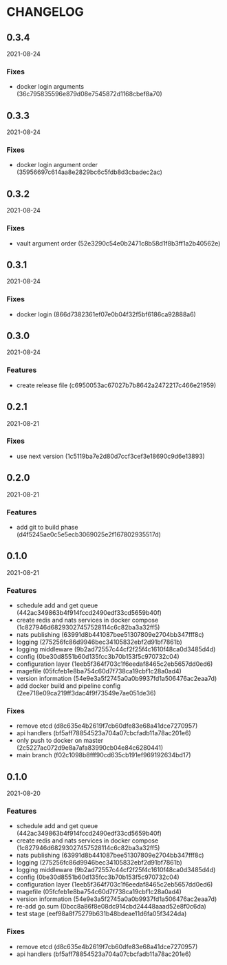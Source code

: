# CHANGELOG

<!--- next entry here -->

## 0.3.4
2021-08-24

### Fixes

- docker login arguments (36c795835596e879d08e7545872d1168cbef8a70)

## 0.3.3
2021-08-24

### Fixes

- docker login argument order (35956697c614aa8e2829bc6c5fdb8d3cbadec2ac)

## 0.3.2
2021-08-24

### Fixes

- vault argument order (52e3290c54e0b2471c8b58d1f8b3ff1a2b40562e)

## 0.3.1
2021-08-24

### Fixes

- docker login (866d7382361ef07e0b04f32f5bf6186ca92888a6)

## 0.3.0
2021-08-24

### Features

- create release file (c6950053ac67027b7b8642a2472217c466e21959)

## 0.2.1
2021-08-21

### Fixes

- use next version (1c5119ba7e2d80d7ccf3cef3e18690c9d6e13893)

## 0.2.0
2021-08-21

### Features

- add git to build phase (d4f5245ae0c5e5ecb3069025e2f167802935517d)

## 0.1.0
2021-08-21

### Features

- schedule add and get queue (442ac349863b4f914fccd2490edf33cd5659b40f)
- create redis and nats services in docker compose (1c827946d68293027457528114c6c82ba3a32ff5)
- nats publishing (63991d8b441087bee51307809e2704bb347fff8c)
- logging (275256fc86d9946bec34105832ebf2d91bf7861b)
- logging middleware (9b2ad72557c44cf2f25f4c1610f48ca0d3485d4d)
- config (0be30d8551b60d135fcc3b70b153f5c970732c04)
- configuration layer (1eeb5f364f703c1f6eedaf8465c2eb5657dd0ed6)
- magefile (05fcfeb1e8ba754c60d7f738ca19cbf1c28a0ad4)
- version information (54e9e3a5f2745a0a0b9937fd1a506476ac2eaa7d)
- add docker build and pipeline config (2ee718e09ca219ff3dac4f9f73549e7ae051de36)

### Fixes

- remove etcd (d8c635e4b2619f7cb60dfe83e68a41dce7270957)
- api handlers (bf5aff78854523a704a07cbcfadb11a78ac201e6)
- only push to docker on master (2c5227ac072d9e8a7afa83990cb04e84c6280441)
- main branch (f02c1098b8fff90cd635cb191ef969192634bd17)

## 0.1.0
2021-08-20

### Features

- schedule add and get queue (442ac349863b4f914fccd2490edf33cd5659b40f)
- create redis and nats services in docker compose (1c827946d68293027457528114c6c82ba3a32ff5)
- nats publishing (63991d8b441087bee51307809e2704bb347fff8c)
- logging (275256fc86d9946bec34105832ebf2d91bf7861b)
- logging middleware (9b2ad72557c44cf2f25f4c1610f48ca0d3485d4d)
- config (0be30d8551b60d135fcc3b70b153f5c970732c04)
- configuration layer (1eeb5f364f703c1f6eedaf8465c2eb5657dd0ed6)
- magefile (05fcfeb1e8ba754c60d7f738ca19cbf1c28a0ad4)
- version information (54e9e3a5f2745a0a0b9937fd1a506476ac2eaa7d)
- re-add go.sum (0bcc8a86f8e08dc914cbd24448aaad52e8f0c6da)
- test stage (eef98a8f75279b631b48bdeae11d6fa05f3424da)

### Fixes

- remove etcd (d8c635e4b2619f7cb60dfe83e68a41dce7270957)
- api handlers (bf5aff78854523a704a07cbcfadb11a78ac201e6)